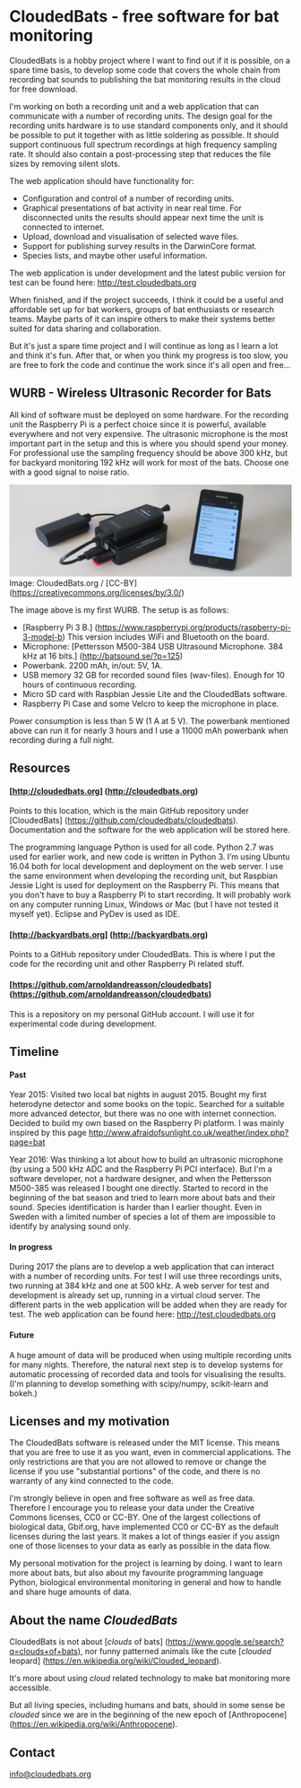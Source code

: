 # CloudedBats - free software for bat monitoring

CloudedBats is a hobby project where I want to find out if it is possible, on a spare time basis, to develop some code that covers the whole chain from recording bat sounds to publishing the bat monitoring results in the cloud for free download.

I'm working on both a recording unit and a web application that can communicate with a number of recording units. The design goal for the recording units hardware is to use standard components only, and it should be possible to put it together with as little soldering as possible. It should support continuous full spectrum recordings at high frequency sampling rate. It should also contain a post-processing step that reduces the file sizes by removing silent slots. 

The web application should have functionality for:

- Configuration and control of a number of recording units.
- Graphical presentations of bat activity in near real time. For disconnected units the results should appear next time the unit is connected to internet.
- Upload, download and visualisation of selected wave files. 
- Support for publishing survey results in the DarwinCore format. 
- Species lists, and maybe other useful information.

The web application is under development and the latest public version for test can be found here: http://test.cloudedbats.org

When finished, and if the project succeeds, I think it could be a useful and affordable set up for bat workers, groups of bat enthusiasts or research teams. Maybe parts of it can inspire others to make their systems better suited for data sharing and collaboration.  

But it's just a spare time project and I will continue as long as I learn a lot and think it's fun. After that, or when you think my progress is too slow, you are free to fork the code and continue the work since it's all open and free...

## WURB - Wireless Ultrasonic Recorder for Bats

All kind of software must be deployed on some hardware. For the recording unit the Raspberry Pi is a perfect choice since it is powerful, available everywhere and not very expensive. The ultrasonic microphone is the most important part in the setup and this is where you should spend your money. For professional use the sampling frequency should be above 300 kHz, but for backyard monitoring 192 kHz will work for most of the bats. Choose one with a good signal to noise ratio.

![WURB-A001](images/WURB-A001-web.jpg?raw=true  "WURB - Wireless Ultrasonic Recorder for Bats")
Image: CloudedBats.org / [CC-BY] (https://creativecommons.org/licenses/by/3.0/)

The image above is my first WURB. The setup is as follows:
- [Raspberry Pi 3 B.] (https://www.raspberrypi.org/products/raspberry-pi-3-model-b) This version includes WiFi and Bluetooth on the board.
- Microphone: [Pettersson M500-384 USB Ultrasound Microphone. 384 kHz at 16 bits.] (http://batsound.se/?p=125)
- Powerbank. 2200 mAh, in/out: 5V, 1A.
- USB memory 32 GB for recorded sound files (wav-files). Enough for 10 hours of continuous  recording.
- Micro SD card with Raspbian Jessie Lite and the CloudedBats software.
- Raspberry Pi Case and some Velcro to keep the microphone in place. 

Power consumption is less than 5 W (1 A at 5 V). The powerbank mentioned above can run it for nearly 3 hours and I use a 11000 mAh powerbank when recording during a full night. 

## Resources

#### [http://cloudedbats.org] (http://cloudedbats.org)
Points to this location, which is the main GitHub repository under [CloudedBats] (https://github.com/cloudedbats/cloudedbats). Documentation and the software for the web application will be stored here. 

The programming language Python is used for all code. Python 2.7 was used for earlier work, and new code is written in Python 3. I’m using Ubuntu 16.04 both for local development and deployment on the web server. I use the same environment when developing the recording unit, but Raspbian Jessie Light is used for deployment on the Raspberry Pi. This means that you don't have to buy a Raspberry Pi to start recording. It will probably work on any computer running Linux, Windows or Mac (but I have not tested it myself yet). Eclipse and PyDev is used as IDE. 

#### [http://backyardbats.org] (http://backyardbats.org)
Points to a GitHub repository under CloudedBats. This is where I put the code for the recording unit and other Raspberry Pi related stuff. 

#### [https://github.com/arnoldandreasson/cloudedbats] (https://github.com/arnoldandreasson/cloudedbats)
This is a repository on my personal GitHub account. I will use it for experimental code during development. 

## Timeline

#### Past
Year 2015: Visited two local bat nights in august 2015. Bought my first heterodyne detector and some books on the topic. Searched for a suitable more advanced detector, but there was no one with internet connection. Decided to build my own based on the Raspberry Pi platform. I was mainly inspired by this page 
http://www.afraidofsunlight.co.uk/weather/index.php?page=bat

Year 2016: Was thinking a lot about how to build an ultrasonic microphone (by using a 500 kHz ADC and the Raspberry Pi PCI interface). But I'm a software developer, not a hardware designer, and when the Pettersson M500-385 was released I bought one directly. Started to record in the beginning of the bat season and tried to learn more about bats and their sound. Species identification is harder than I earlier thought. Even in Sweden with a limited number of species a lot of them are impossible to identify by analysing sound only.

#### In progress
During 2017 the plans are to develop a web application that can interact with a number of recording units. For test I will use three recordings units, two running at 384 kHz and one at 500 kHz. A web server for test and development is already set up, running in a virtual cloud server. The different parts in the web application will be added when they are ready for test. The web application can be found here: http://test.cloudedbats.org

#### Future
A huge amount of data will be produced when using multiple recording units for many nights. Therefore, the natural next step is to develop systems for automatic processing of recorded data and tools for visualising the results. (I'm planning to develop something with scipy/numpy, scikit-learn and bokeh.)

## Licenses and my motivation

The CloudedBats software is released under the MIT license. This means that you are free to use it as you want, even in commercial applications. The only restrictions are that you are not allowed to remove or change the license if you use "substantial portions" of the code, and there is no warranty of any kind connected to the code.

I'm strongly believe in open and free software as well as free data. Therefore I encourage you to release your data under the Creative Commons licenses, CC0 or CC-BY. One of the largest collections of biological data, Gbif.org, have implemented CC0 or CC-BY as the default licenses during the last years. It makes a lot of things easier if you assign one of those licenses to your data as early as possible in the data flow.

My personal motivation for the project is learning by doing. I want to learn more about bats, but also about my favourite programming language Python, biological environmental monitoring in general and how to handle and share huge amounts of data.

## About the name *CloudedBats*

CloudedBats is not about [*clouds* of bats] (https://www.google.se/search?q=clouds+of+bats), nor funny patterned animals like the cute 
[*clouded* leopard] (https://en.wikipedia.org/wiki/Clouded_leopard). 

It's more about using *cloud* related technology to make bat monitoring more accessible. 

But all living species, including humans and bats, should in some sense be *clouded* since we are in the beginning of the new epoch of [Anthropocene] (https://en.wikipedia.org/wiki/Anthropocene). 

## Contact

info@cloudedbats.org
